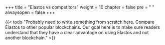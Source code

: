 +++
title = "Elastos vs competitors"
weight = 10
chapter = false
pre = "<i class='fa ela-page'></i> "
alwaysopen = false
+++

{{< todo "Probably need to write something from scratch here. Compare Elastos to other popular blockchains. Our goal here is to make sure readers understand that they have a clear advantage on using Elastos and not another blockchain." >}}